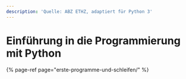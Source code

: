 ```yaml
---
description: 'Quelle: ABZ ETHZ, adaptiert für Python 3'
---
```


# Einführung in die Programmierung mit Python

{% page-ref page="erste-programme-und-schleifen/" %}



